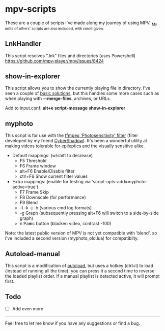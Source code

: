 # mpv-scripts
These are a couple of scripts i've made along my journey of using MPV. <sub>My edits of others' scripts are also included, with credit given.</sub>

## LnkHandler
This script resolves ".lnk" files and directories (uses Powershell) https://github.com/mpv-player/mpv/issues/8424

## show-in-explorer
This script allows you to show the currently playing file in directory. I've seen a couple of [basic solutions](https://github.com/mpv-player/mpv/issues/6565#issuecomment-473816919), but this handles some more cases such as when playing with **--merge-files**, archives, or URLs.

Add to input.conf: **alt+e script-message show-in-explorer**

## myphoto
This script is for use with the [ffmpeg 'Photosensitivity' filter](https://ffmpeg.org/ffmpeg-filters.html#toc-photosensitivity) (filter developed by my friend [CyberShadow](https://github.com/CyberShadow)). It's been a wonderful utility at making videos tolerable for epileptics and the visually sensitive alike.

* Default mappings: (w/shift to decrease)
  * F5 Threshold
  * F6 Frame window
  * alt+F6 Enable/Disable filter
  * ctrl+F6 Show current filter values
* Extra mappings: (enable for testing via 'script-opts-add=myphoto-active=true')
  * F7 Frame Skip
  * F8 Downscale (for performance)
  * F9 Blend
  * -l -k -j -h (various cmd log formats)
  * -g Graph (subsequently pressing alt+F6 will switch to a side-by-side graph)
  * n Pa**n**ic button (blacken video, contrast -100)
  
Note: the latest public version of MPV is not yet compatible with 'blend', so i've included a second version (myphoto_old.lua) for compatiblity.

## Autoload-manual
This script is a modification of [autoload](https://github.com/mpv-player/mpv/blob/master/TOOLS/lua/autoload.lua), but uses a hotkey (ctrl+l) to load (instead of running all the time); you can press it a second time to reverse the loaded playlist order. If a manual playlist is detected active, it will prompt first.

## Todo
- [ ] Add even more

----

Feel free to let me know if you have any suggestions or find a bug.
